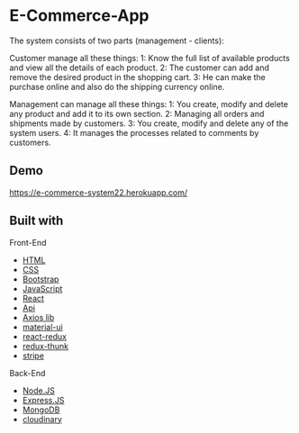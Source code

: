# E-Commerce-App

The system consists of two parts (management - clients):

Customer manage all these things:
1: Know the full list of available products and view all the details of each product.
2: The customer can add and remove the desired product in the shopping cart.
3: He can make the purchase online and also do the shipping currency online.


Management can manage all these things:
1: You create, modify and delete any product and add it to its own section.
2: Managing all orders and shipments made by customers.
3: You create, modify and delete any of the system users.
4: It manages the processes related to comments by customers.


## Demo
https://e-commerce-system22.herokuapp.com/







## Built with 

Front-End
- [HTML](https://html.com/)
- [CSS](https://css-tricks.com/) 
- [Bootstrap](http://getbootstrap.com/)
- [JavaScript](https://www.javascript.com/)
- [React](https://reactjs.org/)
- [Api](http://getbootstrap.com/)
- [Axios lib](https://www.api.org/)
- [material-ui](https://mui.com/)
- [react-redux](https://react-redux.js.org/)
- [redux-thunk](https://redux.js.org/usage/writing-logic-thunks)
- [stripe](https://paymob.com/en/online-payment?utm_source=adwords&utm_medium=search_camp&utm_campaign=en_camp&gclid=Cj0KCQjwj7CZBhDHARIsAPPWv3cA0hw1rg-UjSpm8tp3J8VlHdwM9t1u--Hl0LE2hArgsMknFZxXJ58aAk7FEALw_wcB)


Back-End
- [Node.JS](https://nodejs.org/en/)
- [Express.JS](https://expressjs.com/)
- [MongoDB](https://www.mongodb.com/)
- [cloudinary](https://cloudinary.com/)
